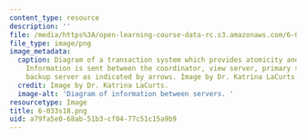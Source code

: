 ```yaml
---
content_type: resource
description: ''
file: /media/https%3A/open-learning-course-data-rc.s3.amazonaws.com/6-033-computer-system-engineering-spring-2018/a79fa5e068ab51b3cf0477c51c15a9b9_6-033s18.png
file_type: image/png
image_metadata:
  caption: Diagram of a transaction system which provides atomicity and isolation.
    Information is sent between the coordinator, view server, primary server, and
    backup server as indicated by arrows. Image by Dr. Katrina LaCurts.
  credit: Image by Dr. Katrina LaCurts.
  image-alt: 'Diagram of information between servers. '
resourcetype: Image
title: 6-033s18.png
uid: a79fa5e0-68ab-51b3-cf04-77c51c15a9b9
---
```

